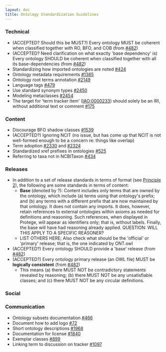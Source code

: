 ```yaml
---
layout: doc
title: Ontology Standardization Guidelines
---
```


### Technical

- (ACCEPTED? Should this be MUST?) Every ontology MUST be coherent when classified together with RO, BFO, and COB (from [#482](https://github.com/OBOFoundry/OBOFoundry.github.io/issues/482))
- (ACCEPTED? Need clarification on what exactly 'base dependency' is) Every ontology SHOULD be coherent when classified together with all its base-dependencies (from [#482](https://github.com/OBOFoundry/OBOFoundry.github.io/issues/482))
- Standardizing how imported ontologies are noted [#424](https://github.com/OBOFoundry/OBOFoundry.github.io/issues/424)
- Ontology metadata requirements [#1365](https://github.com/OBOFoundry/OBOFoundry.github.io/issues/1365)
- Ontology root terms annotation [#2149](https://github.com/OBOFoundry/OBOFoundry.github.io/issues/2149)
- Language tags [#479](https://github.com/OBOFoundry/OBOFoundry.github.io/issues/479)
- Use standard synonym types [#2450](https://github.com/OBOFoundry/OBOFoundry.github.io/issues/2450)
- Modeling metaclasses [#2454](https://github.com/OBOFoundry/OBOFoundry.github.io/issues/2454)
- The target for 'term tracker item' ([IAO:0000233](http://purl.obolibrary.org/obo/IAO_0000233)) should solely be an IRI, without additional text or comment  [#175](https://github.com/information-artifact-ontology/ontology-metadata/issues/175)

### Content

- Discourage BFO shadow classes [#1539](https://github.com/OBOFoundry/OBOFoundry.github.io/issues/1539)
- (ACCEPTED?) Ignoring NCIT (no issue, but has come up that NCIT is not well-formed enough to be a concern re: things like overlap)
- Term adoption [#2330](https://github.com/OBOFoundry/OBOFoundry.github.io/issues/2330) and [#2324](https://github.com/OBOFoundry/OBOFoundry.github.io/issues/2324)
- Standardized xref prefixes in ontologies [#525](https://github.com/OBOFoundry/OBOFoundry.github.io/issues/525)
- Referring to taxa not in NCBITaxon [#434](https://github.com/OBOFoundry/OBOFoundry.github.io/issues/434)

### Releases

- In addition to a set of release standards in terms of format (see [Principle 2](https://obofoundry.org/principles/fp-002-format.html)), the following are some standards in terms of content:
  - **Base** (denoted by ?): Content includes only terms that are owned by the ontology, which include (a) terms using that ontology's prefix; and (b) any terms with a different prefix that are now maintained by that ontology. It does not contain any imports. It does, however, retain references to external ontologies within axioms as needed for definitions and reasoning. Such references, when displayed in Protege, will appear as identifiers only; that is, without labels. Finally, the base will have had reasoning already applied. QUESTION: WILL THIS APPLY TO A SPECIFIC REASONER?
  - LIST OTHERS HERE; Also check what should be the 'official' or 'primary' release; that is, the one indicated by ONT.owl 
- (ACCEPTED?) Every ontology SHOULD provide a 'base' release (from [#482](https://github.com/OBOFoundry/OBOFoundry.github.io/issues/482))
- (ACCEPTED?) Every ontology primary release (an OWL file) MUST be **logically consistent** (from [#482](https://github.com/OBOFoundry/OBOFoundry.github.io/issues/482))
  - This means (a) there MUST NOT be contradictory statements revealed by reasoning; (b) there MUST NOT be any unsatisfiable classes; and (c) there MUST NOT be any circular definitions.

### Social


### Communication

- Ontology subsets documentation [#466](https://github.com/OBOFoundry/OBOFoundry.github.io/issues/446)
- Document how to add logo [#72](https://github.com/OBOFoundry/OBOFoundry.github.io/issues/72)
- Short ontology descriptions [#1968](https://github.com/OBOFoundry/OBOFoundry.github.io/issues/1968)
- Documentation for license [#1840](https://github.com/OBOFoundry/OBOFoundry.github.io/issues/1840)
- Exemplar classes [#899](https://github.com/OBOFoundry/OBOFoundry.github.io/issues/899)
- Linking term to discussion on tracker [#1097](https://github.com/OBOFoundry/OBOFoundry.github.io/issues/1097)
